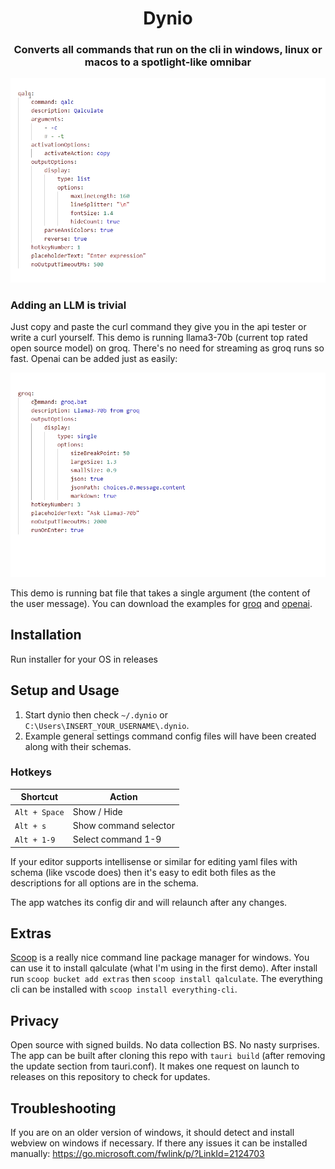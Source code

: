 
<div align="center">

# Dynio

### Converts all commands that run on the cli in windows, linux or macos to a spotlight-like omnibar

</div>

<div align="center">
<img src="./demo.webp" alt="screen recording of usage" width="650px">
</div>

### Adding an LLM is trivial

Just copy and paste the curl command they give you in the api tester or write a curl yourself. This demo is 
running llama3-70b (current top rated open source model) on groq. There's no need for streaming as groq runs so fast. Openai can be added just as easily:

<div align="center">
<img src="./demo2.webp" alt="screen recording of usage" width="650px">
</div>

This demo is running bat file that takes a single argument (the content of the user message). You can download the examples for <a href="./unsorted/groq.bat">groq</a> and <a href="./unsorted/openai.bat">openai</a>.


## Installation

Run installer for your OS in releases

## Setup and Usage

1. Start dynio then check `~/.dynio` or `C:\Users\INSERT_YOUR_USERNAME\.dynio`. 
2. Example general settings command config files will have been created along with their schemas.

### Hotkeys

| Shortcut      | Action                |
| ------------- | --------------------- |
| `Alt + Space` | Show / Hide           |
| `Alt + s`     | Show command selector |
| `Alt + 1-9`   | Select command 1-9    |


If your editor supports 
intellisense or similar for editing yaml files with schema (like vscode does) then it's 
easy to edit both files as the descriptions for all options are in the schema.

The app watches its config dir and will relaunch after any changes.

## Extras

[Scoop](https://github.com/ScoopInstaller/Scoop) is a really nice command line package manager for windows. You can use it to install qalculate (what I'm using in the first demo). After install run `scoop bucket add extras` then `scoop install qalculate`. The everything cli can be installed with `scoop install everything-cli`. 

## Privacy

Open source with signed builds. No data collection BS. No nasty surprises. The app can be 
built after cloning this repo with `tauri build` (after removing the update section from tauri.conf). It makes one request on launch to releases on this repository to check for updates.

## Troubleshooting

If you are on an older version of windows, it should detect and install webview on windows if necessary. If there any issues it can be installed manually: https://go.microsoft.com/fwlink/p/?LinkId=2124703